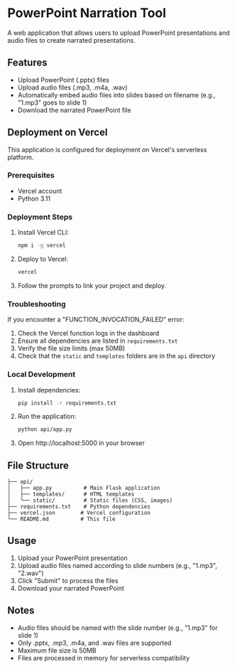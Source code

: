 # PowerPoint Narration Tool

A web application that allows users to upload PowerPoint presentations and audio files to create narrated presentations.

## Features

- Upload PowerPoint (.pptx) files
- Upload audio files (.mp3, .m4a, .wav)
- Automatically embed audio files into slides based on filename (e.g., "1.mp3" goes to slide 1)
- Download the narrated PowerPoint file

## Deployment on Vercel

This application is configured for deployment on Vercel's serverless platform.

### Prerequisites

- Vercel account
- Python 3.11

### Deployment Steps

1. Install Vercel CLI:
   ```bash
   npm i -g vercel
   ```

2. Deploy to Vercel:
   ```bash
   vercel
   ```

3. Follow the prompts to link your project and deploy.

### Troubleshooting

If you encounter a "FUNCTION_INVOCATION_FAILED" error:

1. Check the Vercel function logs in the dashboard
2. Ensure all dependencies are listed in `requirements.txt`
3. Verify the file size limits (max 50MB)
4. Check that the `static` and `templates` folders are in the `api` directory

### Local Development

1. Install dependencies:
   ```bash
   pip install -r requirements.txt
   ```

2. Run the application:
   ```bash
   python api/app.py
   ```

3. Open http://localhost:5000 in your browser

## File Structure

```
├── api/
│   ├── app.py          # Main Flask application
│   ├── templates/      # HTML templates
│   └── static/         # Static files (CSS, images)
├── requirements.txt    # Python dependencies
├── vercel.json        # Vercel configuration
└── README.md          # This file
```

## Usage

1. Upload your PowerPoint presentation
2. Upload audio files named according to slide numbers (e.g., "1.mp3", "2.wav")
3. Click "Submit" to process the files
4. Download your narrated PowerPoint

## Notes

- Audio files should be named with the slide number (e.g., "1.mp3" for slide 1)
- Only .pptx, .mp3, .m4a, and .wav files are supported
- Maximum file size is 50MB
- Files are processed in memory for serverless compatibility

